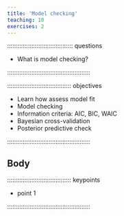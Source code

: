 ```yaml
---
title: 'Model checking'
teaching: 10
exercises: 2
---
```


:::::::::::::::::::::::::::::::::::::: questions 

- What is model checking?

::::::::::::::::::::::::::::::::::::::::::::::::

::::::::::::::::::::::::::::::::::::: objectives

- Learn how assess model fit
- Model checking
- Information criteria: AIC, BIC, WAIC
- Bayesian cross-validation
- Posterior predictive check

::::::::::::::::::::::::::::::::::::::::::::::::

## Body


::::::::::::::::::::::::::::::::::::: keypoints 

- point 1

::::::::::::::::::::::::::::::::::::::::::::::::

